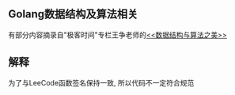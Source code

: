 ## Golang数据结构及算法相关

有部分内容摘录自"极客时间"专栏王争老师的[<<数据结构与算法之美>>](https://time.geekbang.org/column/article/91541)

## 解释

为了与LeeCode函数签名保持一致, 所以代码不一定符合规范